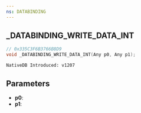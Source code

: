 ```yaml
---
ns: DATABINDING
---
```

## _DATABINDING_WRITE_DATA_INT

```c
// 0x335C3F6B3766B8D9
void _DATABINDING_WRITE_DATA_INT(Any p0, Any p1);
```

```
NativeDB Introduced: v1207
```

## Parameters
* **p0**:
* **p1**:
